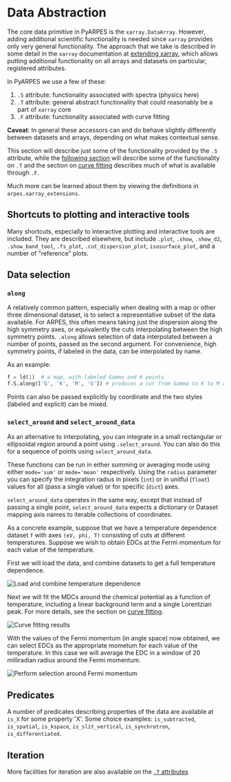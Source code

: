 # Data Abstraction

The core data primitive in PyARPES is the `xarray.DataArray`. However, adding additional
scientific functionality is needed since `xarray` provides only very general functionality.
The approach that we take is described in some detail in the `xarray` documentation at 
[extending xarray](http://xarray.pydata.org/en/stable/internals.html#extending-xarray), which
allows putting additional functionality on all arrays and datasets on particular, registered 
attributes.

In PyARPES we use a few of these:

1. `.S` attribute: functionality associated with spectra (physics here)
2. `.T` attribute: general abstract functionality that could reasonably be a part of `xarray` core
3. `.F` attribute: functionality associated with curve fitting

**Caveat**: In general these accessors can and do behave slightly differently 
between datasets and arrays, depending on what makes contextual sense. 

This section will describe just some of the functionality provided by the `.S` attribute, while 
the [following section](/dot-T-functionality) will describe some of the functionality on `.T` and the section on 
[curve fitting](/curve-fitting) describes much of what is available through `.F`.

Much more can be learned about them by viewing the definitions in `arpes.xarray_extensions`.


## Shortcuts to plotting and interactive tools

Many shortcuts, especially to interactive plotting and interactive tools are included. 
They are described elsewhere, but include `.plot`, `.show`, `.show_d2`, `.show_band_tool`, 
`.fs_plot`, `.cut_dispersion_plot`, `isosurface_plot`, and a number of "reference" plots.

## Data selection

### `along`

A relatively common pattern, especially when dealing with a map or other three dimensional dataset,
is to select a representative subset of the data available. For ARPES, this often means taking just 
the dispersion along the high symmetry axes, or equivalently the cuts interpolating between the high
symmetry points. `.along` allows selection of data interpolated between a number of points, passed
as the second argument. For convenience, high symmetry points, if labeled in the data, can be 
interpolated by name.

As an example:

```python
f = ld(1)  # a map, with labeled Gamma and K points 
f.S.along(['G', 'K', 'M', 'G']) # produces a cut from Gamma to K to M and back to Gamma
```

Points can also be passed explicitly by coordinate and the two styles (labeled and explicit) 
can be mixed.

### `select_around` and `select_around_data`

As an alternative to interpolating, you can integrate in a small rectangular or 
ellipsoidal region around a point using `.select_around`. You can also do this for a 
sequence of points using `select_around_data`.

These functions can be run in either summing or averaging mode using either `mode='sum'` 
or `mode='mean'` respectively. Using the `radius` parameter you can specify the integration
radius in pixels (`int`) or in unitful (`float`) values for all (pass a single value) or 
for specific (`dict`) axes.

`select_around_data` operates in the same way, except that instead of passing a single point,
`select_around_data` expects a dictionary or Dataset mapping axis names to iterable collections of 
coordinates.

As a concrete example, suppose that we have a temperature dependence dataset `f` 
with axes `(eV, phi, T)` consisting of cuts at different temperatures. Suppose we wish to 
obtain EDCs at the Fermi momentum for each value of the temperature.

First we will load the data, and combine datasets to get a full temperature dependence.

![Load and combine temperature dependence](static/select-around-data-loading.png)

Next we will fit the MDCs around the chemical potential as a function of temperature, including a 
linear background term and a single Lorentzian peak. For more details, see the section on 
[curve fitting](/curve-fitting).

![Curve fitting results](static/curve-fitting-results-select-around.png)

With the values of the Fermi momentum (in angle space) now obtained, we can select EDCs as the 
appropriate mometum for each value of the temperature. In this case we will average the EDC in 
a window of 20 milliradian radius around the Fermi momentum. 

![Perform selection around Fermi momentum](static/select-around-fermi-momentum.png)

## Predicates

A number of predicates describing properties of the data are available at `is_X` for some property 'X'. 
Some choice examples: `is_subtracted`, `is_spatial`, `is_kspace`, `is_slit_vertical`, `is_synchrotron`, 
`is_differentiated`.

## Iteration

More facilities for iteration are also available on the [`.T` attributes](/dot-T-functionality)